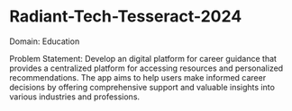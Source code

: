 # Radiant-Tech-Tesseract-2024
Domain: Education

Problem Statement:
Develop an digital platform for career guidance that provides a centralized platform for accessing resources and personalized recommendations. 
The app aims to help users make informed career decisions by offering comprehensive support and valuable insights into various industries and professions.

